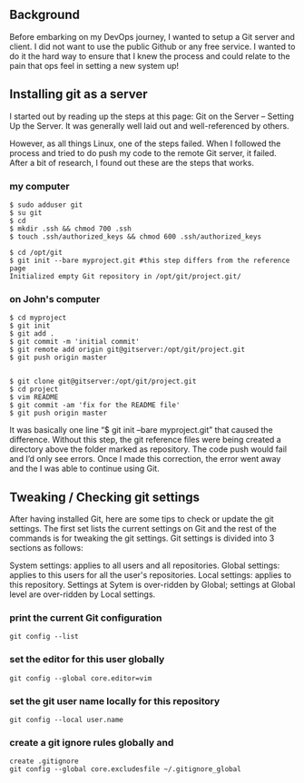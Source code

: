## Background

Before embarking on my DevOps journey, I wanted to setup a Git server and client. I did not want to use the public Github or any free service. I wanted to do it the hard way to ensure that I knew the process and could relate to the pain that ops feel in setting a new system up!

## Installing git as a server

I started out by reading up the steps at this page: Git on the Server – Setting Up the Server. It was generally well laid out and well-referenced by others.

However, as all things Linux, one of the steps failed. When I followed the process and tried to do push my code to the remote Git server, it failed. After a bit of research, I found out these are the steps that works.

### my computer
	$ sudo adduser git
	$ su git
	$ cd
	$ mkdir .ssh && chmod 700 .ssh
	$ touch .ssh/authorized_keys && chmod 600 .ssh/authorized_keys

	$ cd /opt/git
	$ git init --bare myproject.git #this step differs from the reference page
	Initialized empty Git repository in /opt/git/project.git/

### on John's computer
	$ cd myproject
	$ git init
	$ git add .
	$ git commit -m 'initial commit'
	$ git remote add origin git@gitserver:/opt/git/project.git
	$ git push origin master


	$ git clone git@gitserver:/opt/git/project.git
	$ cd project
	$ vim README
	$ git commit -am 'fix for the README file'
	$ git push origin master

It was basically one line “$ git init –bare myproject.git” that caused the difference. Without this step, the git reference files were being created a directory above the folder marked as repository. The code push would fail and I’d only see errors. Once I made this correction, the error went away and the I was able to continue using Git.

## Tweaking / Checking git settings

After having installed Git, here are some tips to check or update the git settings. The first set lists the current settings on Git and the rest of the commands is for tweaking the git settings. Git settings is divided into 3 sections as follows:

System settings: applies to all users and all repositories.
Global settings: applies to this users for all the user's repositories.
Local settings: applies to this repository.
Settings at Sytem is over-ridden by Global; settings at Global level are over-ridden by Local settings.

### print the current Git configuration
	git config --list

### set the editor for this user globally
	git config --global core.editor=vim

### set the git user name locally for this repository
	git config --local user.name

### create a git ignore rules globally and 
	create .gitignore
	git config --global core.excludesfile ~/.gitignore_global   